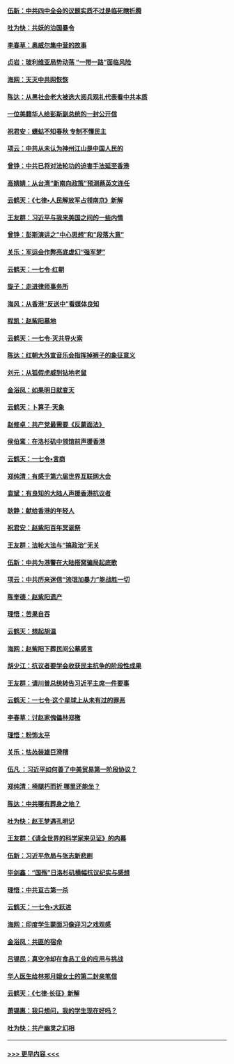 #### [伍新：中共四中全会的议题实质不过是临死瞎折腾](../pages/nsc993/n11621774.md?t=10301855) 
#### [吐为快：共妖的治国暴令](../pages/nsc993/n11621401.md?t=10301855) 
#### [李春草：奥威尔集中营的故事](../pages/nsc993/n11621373.md?t=10301855) 
#### [贞岩：玻利维亚局势动荡 “一带一路”面临风险](../pages/nsc993/n11619480.md?t=10301855) 
#### [海网：天灭中共网恢恢](../pages/nsc993/n11618261.md?t=10301855) 
#### [陈达：从黑社会老大被选大阅兵观礼代表看中共本质](../pages/nsc993/n11618229.md?t=10301855) 
#### [一位美籍华人给彭斯副总统的一封公开信](../pages/nsc993/n11616906.md?t=10301855) 
#### [祝君安：蟪蛄不知春秋  专制不懂民主](../pages/nsc993/n11616882.md?t=10301855) 
#### [项云：中共从未认为神州江山是中国人民的](../pages/nsc993/n11616763.md?t=10301855) 
#### [曾铮：中共已将对法轮功的迫害手法延至香港](../pages/nsc993/n11616561.md?t=10301855) 
#### [高婧婧：从台湾“新南向政策”预测蔡英文连任](../pages/nsc993/n11616518.md?t=10301855) 
#### [云鹤天：《七律▪人民解放军占领南京》新解](../pages/nsc993/n11616490.md?t=10301855) 
#### [王友群：习近平与我来美国之间的一些内情](../pages/nsc993/n11615052.md?t=10301855) 
#### [曾铮：彭斯演讲之“中心思想”和“段落大意”](../pages/nsc993/n11615020.md?t=10301855) 
#### [关乐：军运会作弊亮底虚幻“强军梦”](../pages/nsc993/n11615008.md?t=10301855) 
#### [云鹤天：一七令‧红朝](../pages/nsc993/n11615000.md?t=10301855) 
#### [旋子：走进律师事务所](../pages/nsc993/n11614894.md?t=10301855) 
#### [海风：从香港“反送中”看媒体良知](../pages/nsc993/n11614480.md?t=10301855) 
#### [程凯：赵紫阳墓地](../pages/nsc993/n11614464.md?t=10301855) 
#### [云鹤天：一七令‧灭共导火索](../pages/nsc993/n11613471.md?t=10301855) 
#### [陈达：红朝大外宣音乐会指挥掉裤子的象征意义](../pages/nsc993/n11613456.md?t=10301855) 
#### [刘元：从狐假虎威到钻地老鼠](../pages/nsc993/n11612832.md?t=10301855) 
#### [金浴凤：如果明日就变天](../pages/nsc993/n11611135.md?t=10301855) 
#### [云鹤天：卜算子‧天象](../pages/nsc993/n11609023.md?t=10301855) 
#### [赵修卓：共产党最需要《反蒙面法》](../pages/nsc993/n11608006.md?t=10301855) 
#### [侯伯鸾：在洛杉矶中领馆前声援香港](../pages/nsc993/n11607802.md?t=10301855) 
#### [云鹤天：一七令•言商](../pages/nsc993/n11606248.md?t=10301855) 
#### [郑纯清：有感于第六届世界互联网大会](../pages/nsc993/n11604718.md?t=10301855) 
#### [袁斌：有良知的大陆人声援香港抗议者](../pages/nsc993/n11603673.md?t=10301855) 
#### [耿静：献给香港的年轻人](../pages/nsc993/n11602462.md?t=10301855) 
#### [祝君安：赵紫阳百年冥诞祭](../pages/nsc993/n11601386.md?t=10301855) 
#### [王友群：法轮大法与“搞政治”无关](../pages/nsc993/n11601658.md?t=10301855) 
#### [伍新：中共为港警在大陆搭窝骗局起底歌](../pages/nsc993/n11601536.md?t=10301855) 
#### [项云：中共历来迷信“流氓加暴力”能战胜一切](../pages/nsc993/n11601496.md?t=10301855) 
#### [陈奎德：赵紫阳遗产](../pages/nsc993/n11601444.md?t=10301855) 
#### [理悟：苦果自吞](../pages/nsc993/n11601385.md?t=10301855) 
#### [云鹤天：想起胡温](../pages/nsc993/n11600033.md?t=10301855) 
#### [海网：赵紫阳下葬民间公墓感言](../pages/nsc993/n11600021.md?t=10301855) 
#### [胡少江：抗议者要学会收获民主抗争的阶段性成果](../pages/nsc993/n11599626.md?t=10301855) 
#### [王友群：请川普总统转告习近平主席一件要事](../pages/nsc993/n11599533.md?t=10301855) 
#### [云鹤天：一七令‧这个星球上从未有过的罪恶](../pages/nsc993/n11598881.md?t=10301855) 
#### [李春草：讨赵家傀儡林郑檄](../pages/nsc993/n11598789.md?t=10301855) 
#### [理悟：粉饰太平](../pages/nsc993/n11598776.md?t=10301855) 
#### [关乐：怯怂装雄巨滑稽](../pages/nsc993/n11598767.md?t=10301855) 
#### [伍凡 ：习近平如何善了中美贸易第一阶段协议？](../pages/nsc993/n11596305.md?t=10301855) 
#### [郑纯清：椅腿朽而折 哪里还能坐？](../pages/nsc993/n11596273.md?t=10301855) 
#### [陈达：中共哪有葬身之地？](../pages/nsc993/n11596253.md?t=10301855) 
#### [吐为快：赵王梦遇孔明记](../pages/nsc993/n11596208.md?t=10301855) 
#### [王友群：《请全世界的科学家来见证》的内幕](../pages/nsc993/n11594091.md?t=10301855) 
#### [伍新：习近平危局与张志新悲剧](../pages/nsc993/n11594089.md?t=10301855) 
#### [毕剑鑫：“国殇”日洛杉矶横幅抗议纪实与感想](../pages/nsc993/n11591301.md?t=10301855) 
#### [理悟：中共亘古第一杀](../pages/nsc993/n11590734.md?t=10301855) 
#### [云鹤天：一七令•大跃进](../pages/nsc993/n11590699.md?t=10301855) 
#### [海网：印度学生蒙面习像迎习之戏观感](../pages/nsc993/n11590675.md?t=10301855) 
#### [金浴凤：共匪的宿命](../pages/nsc993/n11586383.md?t=10301855) 
#### [吕锡民：真空冷却在食品工业的应用与挑战](../pages/nsc993/n11585819.md?t=10301855) 
#### [华人医生给林郑月娥女士的第二封亲笔信](../pages/nsc993/n11585124.md?t=10301855) 
#### [云鹤天：《七律·长征》新解](../pages/nsc993/n11584578.md?t=10301855) 
#### [萧锡惠：我只想问，我的学生现在好吗？](../pages/nsc993/n11583828.md?t=10301855) 
#### [吐为快：共产幽灵之幻相](../pages/nsc993/n11583224.md?t=10301855) 

----
#### [ >>> 更早内容 <<< ](../indexes/nsc993-earlier.md)
